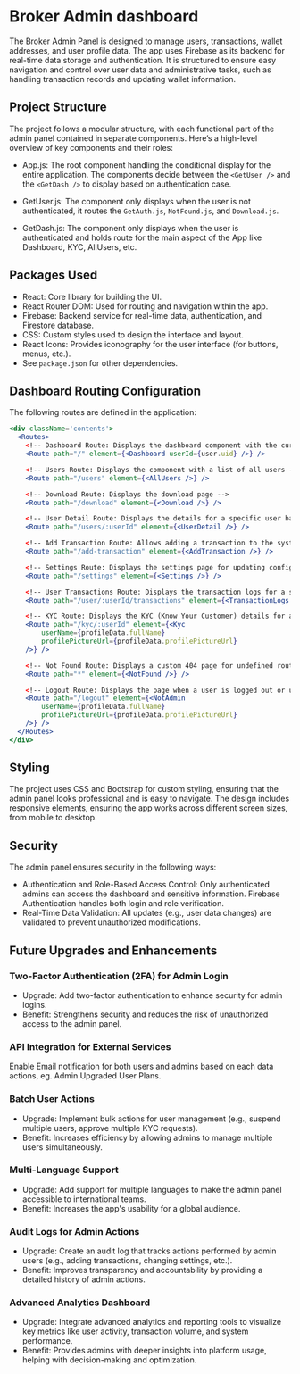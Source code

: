 # Broker Admin dashboard

The Broker Admin Panel is designed to manage users, transactions, wallet addresses, and user profile data. The app uses Firebase as its backend for real-time data storage and authentication. It is structured to ensure easy navigation and control over user data and administrative tasks, such as handling transaction records and updating wallet information.

## Project Structure

The project follows a modular structure, with each functional part of the admin panel contained in separate components. Here’s a high-level overview of key components and their roles:

* App.js: The root component handling the conditional display for the entire application. The components decide between the `<GetUser />` and the `<GetDash />` to display based on authentication case.

* GetUser.js: The component only displays when the user is not authenticated, it routes the `GetAuth.js`, `NotFound.js`, and `Download.js`.

* GetDash.js: The component only displays when the user is authenticated and holds route for the main aspect of the App like Dashboard, KYC, AllUsers, etc.

## Packages Used
* React: Core library for building the UI.
* React Router DOM: Used for routing and navigation within the app.
* Firebase: Backend service for real-time data, authentication, and Firestore database.
* CSS: Custom styles used to design the interface and layout.
* React Icons: Provides iconography for the user interface (for buttons, menus, etc.).
* See `package.json` for other dependencies.

## Dashboard Routing Configuration

The following routes are defined in the application:

```jsx
<div className='contents'>
  <Routes>
    <!-- Dashboard Route: Displays the dashboard component with the current user's UID -->
    <Route path="/" element={<Dashboard userId={user.uid} />} />

    <!-- Users Route: Displays the component with a list of all users -->
    <Route path="/users" element={<AllUsers />} />

    <!-- Download Route: Displays the download page -->
    <Route path="/download" element={<Download />} />

    <!-- User Detail Route: Displays the details for a specific user based on their ID -->
    <Route path="/users/:userId" element={<UserDetail />} />

    <!-- Add Transaction Route: Allows adding a transaction to the system -->
    <Route path="/add-transaction" element={<AddTransaction />} />

    <!-- Settings Route: Displays the settings page for updating configurations like wallets -->
    <Route path="/settings" element={<Settings />} />

    <!-- User Transactions Route: Displays the transaction logs for a specific user -->
    <Route path="/user/:userId/transactions" element={<TransactionLogs userId={user.uid} />} />

    <!-- KYC Route: Displays the KYC (Know Your Customer) details for a specific user -->
    <Route path="/kyc/:userId" element={<Kyc
        userName={profileData.fullName}
        profilePictureUrl={profileData.profilePictureUrl}
    />} />

    <!-- Not Found Route: Displays a custom 404 page for undefined routes -->
    <Route path="*" element={<NotFound />} />

    <!-- Logout Route: Displays the page when a user is logged out or unauthorized (not admin) -->
    <Route path="/logout" element={<NotAdmin
        userName={profileData.fullName}
        profilePictureUrl={profileData.profilePictureUrl}
    />} />
  </Routes>
</div>
```


## Styling
The project uses CSS and Bootstrap for custom styling, ensuring that the admin panel looks professional and is easy to navigate. The design includes responsive elements, ensuring the app works across different screen sizes, from mobile to desktop.

## Security
The admin panel ensures security in the following ways:

* Authentication and Role-Based Access Control: Only authenticated admins can access the dashboard and sensitive information. Firebase Authentication handles both login and role verification.
* Real-Time Data Validation: All updates (e.g., user data changes) are validated to prevent unauthorized modifications.

## Future Upgrades and Enhancements

### Two-Factor Authentication (2FA) for Admin Login
* Upgrade: Add two-factor authentication to enhance security for admin logins.
* Benefit: Strengthens security and reduces the risk of unauthorized access to the admin panel.

### API Integration for External Services
Enable Email notification for both users and admins based on each data actions, eg. Admin Upgraded User Plans.

### Batch User Actions
* Upgrade: Implement bulk actions for user management (e.g., suspend multiple users, approve multiple KYC requests).
* Benefit: Increases efficiency by allowing admins to manage multiple users simultaneously.

### Multi-Language Support
* Upgrade: Add support for multiple languages to make the admin panel accessible to international teams.
* Benefit: Increases the app's usability for a global audience.

### Audit Logs for Admin Actions
* Upgrade: Create an audit log that tracks actions performed by admin users (e.g., adding transactions, changing settings, etc.).
* Benefit: Improves transparency and accountability by providing a detailed history of admin actions.

### Advanced Analytics Dashboard
* Upgrade: Integrate advanced analytics and reporting tools to visualize key metrics like user activity, transaction volume, and system performance.
* Benefit: Provides admins with deeper insights into platform usage, helping with decision-making and optimization.


